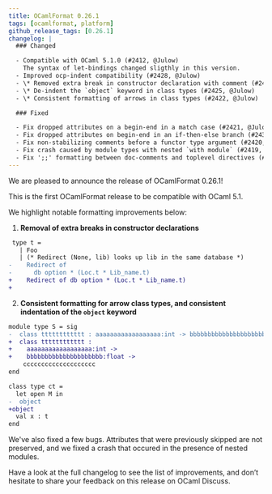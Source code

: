 ```yaml
---
title: OCamlFormat 0.26.1
tags: [ocamlformat, platform]
github_release_tags: [0.26.1]
changelog: |
  ### Changed

  - Compatible with OCaml 5.1.0 (#2412, @Julow)
    The syntax of let-bindings changed sligthly in this version.
  - Improved ocp-indent compatibility (#2428, @Julow)
  - \* Removed extra break in constructor declaration with comment (#2429, @Julow)
  - \* De-indent the `object` keyword in class types (#2425, @Julow)
  - \* Consistent formatting of arrows in class types (#2422, @Julow)

  ### Fixed

  - Fix dropped attributes on a begin-end in a match case (#2421, @Julow)
  - Fix dropped attributes on begin-end in an if-then-else branch (#2436, @gpetiot)
  - Fix non-stabilizing comments before a functor type argument (#2420, @Julow)
  - Fix crash caused by module types with nested `with module` (#2419, @Julow)
  - Fix ';;' formatting between doc-comments and toplevel directives (#2432, @gpetiot)
---
```


We are pleased to announce the release of OCamlFormat 0.26.1!

This is the first OCamlFormat release to be compatible with OCaml 5.1.

We highlight notable formatting improvements below:

1. **Removal of extra breaks in constructor declarations**
  ```diff
   type t =                               
     | Foo
     | (* Redirect (None, lib) looks up lib in the same database *)
  -    Redirect of
  -      db option * (Loc.t * Lib_name.t)
  +    Redirect of db option * (Loc.t * Lib_name.t)
  +    
  ```

2. **Consistent formatting for arrow class types, and consistent indentation of the `object` keyword**
  ```diff
  module type S = sig                    
  -  class tttttttttttt : aaaaaaaaaaaaaaaaaa:int -> bbbbbbbbbbbbbbbbbbbbb:float ->
  +  class tttttttttttt :
  +    aaaaaaaaaaaaaaaaaa:int ->
  +    bbbbbbbbbbbbbbbbbbbbb:float ->
      cccccccccccccccccccc
  end

  class type ct =
    let open M in
  -  object
  +object
    val x : t
  end
  ```

We've also fixed a few bugs. Attributes that were previously skipped are not preserved, and we fixed a crash that occured in the presence of nested modules.

Have a look at the full changelog to see the list of improvements, and don’t hesitate to share your feedback on this release on OCaml Discuss.
